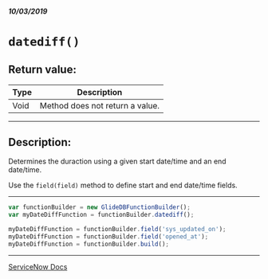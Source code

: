 ##### 10/03/2019
# `datediff()`

## Return value:
| Type | Description |
|---|---|
| Void | Method does not return a value. |

---

## Description:
Determines the duraction using a given start date/time and an end date/time.

Use the `field(field)` method to define start and end date/time fields.

---

```js
var functionBuilder = new GlideDBFunctionBuilder();
var myDateDiffFunction = functionBuilder.datediff();

myDateDiffFunction = functionBuilder.field('sys_updated_on');
myDateDiffFunction = functionBuilder.field('opened_at');
myDateDiffFunction = functionBuilder.build();
```

---

[ServiceNow Docs](https://developer.servicenow.com/app.do#!/api_doc?v=newyork&id=GlideDBFBScoped-datediff)